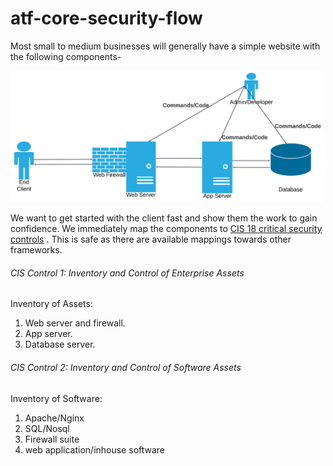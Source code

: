 # atf-core-security-flow
Most small to medium businesses will generally have a simple website with the following components-

<img src="images/small-business-web.png" alt="Lucidchart Diagram" width="500"/>

We want to get started with the client fast and show them the work to gain confidence. We immediately map the components to <a href="https://www.cisecurity.org/controls/cis-controls-list" target="_blank">CIS 18 critical security controls</a> . This is safe as there are available mappings towards other frameworks.

###### CIS Control 1: Inventory and Control of Enterprise Assets
Inventory of Assets:
1. Web server and firewall.
2. App server.
3. Database server.

###### CIS Control 2: Inventory and Control of Software Assets
Inventory of Software:
1. Apache/Nginx
2. SQL/Nosql
3. Firewall suite
4. web application/inhouse software

